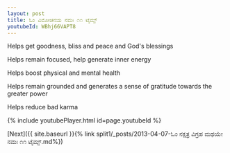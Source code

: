 ```yaml
---
layout: post
title: ಓಂ ವಿಮೋಚನಯ ನಮಃ ೧೧ ಟೈಮ್ಸ್
youtubeId: WBhj66VAPT8
---
```

 
 
Helps get goodness, bliss and peace and God's blessings
 
Helps remain focused, help generate inner energy 
 
Helps boost physical and mental health 
 
Helps remain grounded and generates a sense of gratitude towards the greater power 
 
Helps reduce bad karma
 
 
 
 


{% include youtubePlayer.html id=page.youtubeId %}
 
[Next]({{ site.baseurl }}{% link  split1/_posts/2013-04-07-ಓಂ ನಕ್ಷತ್ರ ವಿಗ್ರಹ ಮಥಯೇ ನಮಃ ೧೧ ಟೈಮ್ಸ್.md%})
 
